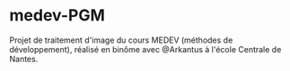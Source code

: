 medev-PGM
=========
Projet de traitement d'image du cours MEDEV (méthodes de développement), réalisé en binôme avec @Arkantus à l'école Centrale de Nantes.
